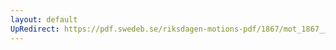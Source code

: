 ```yaml
---
layout: default
UpRedirect: https://pdf.swedeb.se/riksdagen-motions-pdf/1867/mot_1867__ak__00056.pdf
---
```


